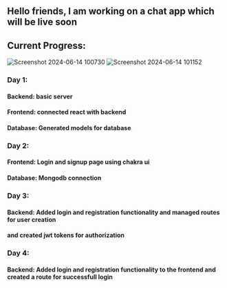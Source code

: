 ## Hello friends, I am working on a chat app which will be live soon
## Current Progress: 

![Screenshot 2024-06-14 100730](https://github.com/omkarkulkarnii/chat-a-bit/assets/139356827/9d2b9ebe-4a94-4a02-9a2f-1e3947bdc0f4)
![Screenshot 2024-06-14 101152](https://github.com/omkarkulkarnii/chat-a-bit/assets/139356827/f7e70ac8-0ca7-4ad0-aa9b-3d17ef361b84)



### Day 1:
#### Backend: basic server
#### Frontend: connected react with backend
#### Database: Generated models for database

### Day 2:
#### Frontend: Login and signup page using chakra ui
#### Database: Mongodb connection

### Day 3:
#### Backend: Added login and registration functionality and managed routes for user creation
#### and created jwt tokens for authorization

### Day 4:
#### Backend: Added login and registration functionality to the frontend and created a route for successfull login

